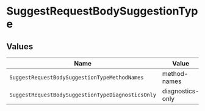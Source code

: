 # SuggestRequestBodySuggestionType


## Values

| Name                                              | Value                                             |
| ------------------------------------------------- | ------------------------------------------------- |
| `SuggestRequestBodySuggestionTypeMethodNames`     | method-names                                      |
| `SuggestRequestBodySuggestionTypeDiagnosticsOnly` | diagnostics-only                                  |